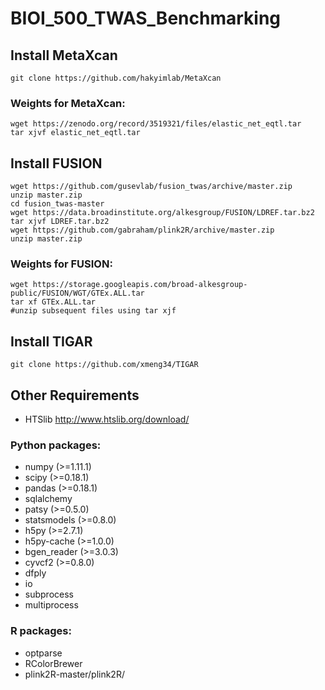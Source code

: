 # BIOI_500_TWAS_Benchmarking

## Install MetaXcan

    git clone https://github.com/hakyimlab/MetaXcan
    
### Weights for MetaXcan:

    wget https://zenodo.org/record/3519321/files/elastic_net_eqtl.tar
    tar xjvf elastic_net_eqtl.tar
    
    
## Install FUSION

    wget https://github.com/gusevlab/fusion_twas/archive/master.zip
    unzip master.zip
    cd fusion_twas-master
    wget https://data.broadinstitute.org/alkesgroup/FUSION/LDREF.tar.bz2
    tar xjvf LDREF.tar.bz2
    wget https://github.com/gabraham/plink2R/archive/master.zip
    unzip master.zip
    
### Weights for FUSION:
    
    wget https://storage.googleapis.com/broad-alkesgroup-public/FUSION/WGT/GTEx.ALL.tar
    tar xf GTEx.ALL.tar
    #unzip subsequent files using tar xjf

## Install TIGAR

    git clone https://github.com/xmeng34/TIGAR
    
    
## Other Requirements

 - HTSlib http://www.htslib.org/download/

### Python packages:

 - numpy (>=1.11.1)
 - scipy (>=0.18.1)
 - pandas (>=0.18.1)
 - sqlalchemy
 - patsy (>=0.5.0)
 - statsmodels (>=0.8.0)
 - h5py (>=2.7.1)
 - h5py-cache (>=1.0.0) 
 - bgen_reader (>=3.0.3)
 - cyvcf2 (>=0.8.0)
 - dfply
 - io
 - subprocess
 - multiprocess

### R packages:

 - optparse
 - RColorBrewer
 - plink2R-master/plink2R/


    


